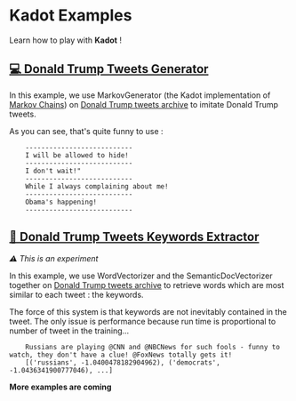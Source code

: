# Kadot Examples

Learn how to play with **Kadot** !

## [💻 Donald Trump Tweets Generator](https://github.com/the-new-sky/Kadot/blob/master/examples/trump_generator.py) 
In this example, we use MarkovGenerator (the Kadot implementation of [Markov Chains](https://en.wikipedia.org/wiki/Markov_chain)) on [Donald Trump tweets archive](https://github.com/bpb27/trump-tweet-archive) to imitate Donald Trump tweets.

As you can see, that's quite funny to use :

```
    ---------------------------
    I will be allowed to hide!
    ---------------------------
    I don't wait!"
    ---------------------------
    While I always complaining about me!
    ---------------------------
    Obama's happening!
    ---------------------------
```

## [📎 Donald Trump Tweets Keywords Extractor](https://github.com/the-new-sky/Kadot/blob/master/examples/trump_keyword.py)
*⚠ This is an experiment*

In this example, we use WordVectorizer and the SemanticDocVectorizer together on [Donald Trump tweets archive](https://github.com/bpb27/trump-tweet-archive) to retrieve words which are most similar to each tweet : the keywords.

The force of this system is that keywords are not inevitably contained in the tweet.
The only issue is performance because run time is proportional to number of tweet in the training...


```
    Russians are playing @CNN and @NBCNews for such fools - funny to watch, they don't have a clue! @FoxNews totally gets it!
    [('russians', -1.0400478182904962), ('democrats', -1.0436341900777046), ...]
```


**More examples are coming**
